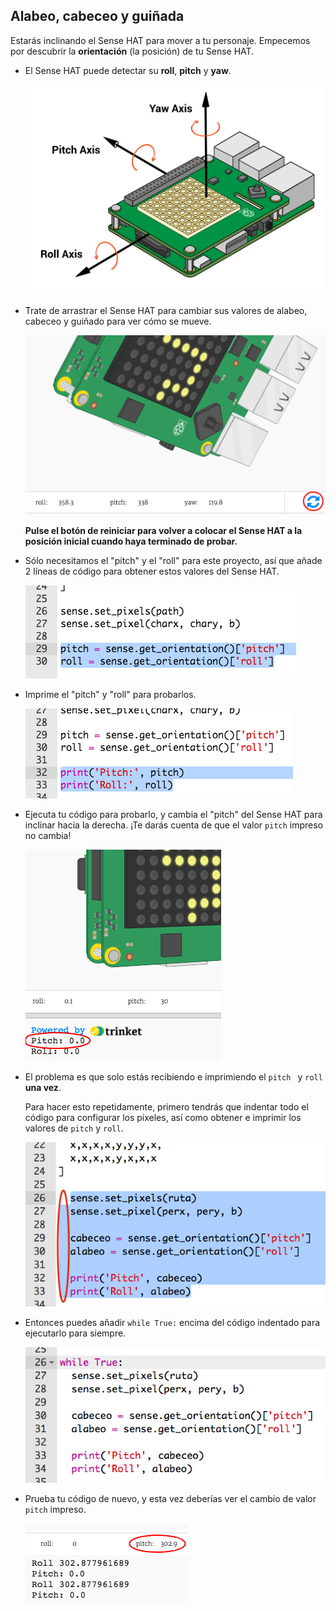 ## Alabeo, cabeceo y guiñada

Estarás inclinando el Sense HAT para mover a tu personaje. Empecemos por descubrir la **orientación** (la posición) de tu Sense HAT.

+ El Sense HAT puede detectar su **roll**, **pitch** y **yaw**.
    
    ![screenshot](images/tightrope-rpy.png)

+ Trate de arrastrar el Sense HAT para cambiar sus valores de alabeo, cabeceo y guiñado para ver cómo se mueve.
    
    ![screenshot](images/tightrope-rpy-test.png)
    
    **Pulse el botón de reiniciar para volver a colocar el Sense HAT a la posición inicial cuando haya terminado de probar.**

+ Sólo necesitamos el "pitch" y el "roll" para este proyecto, así que añade 2 líneas de código para obtener estos valores del Sense HAT.
    
    ![screenshot](images/tightrope-roll-pitch.png)

+ Imprime el "pitch" y "roll" para probarlos.
    
    ![screenshot](images/tightrope-roll-pitch-print.png)

+ Ejecuta tu código para probarlo, y cambia el "pitch" del Sense HAT para inclinar hacia la derecha. ¡Te darás cuenta de que el valor `pitch` impreso no cambia!
    
    ![screenshot](images/tightrope-pitch-test.png)

+ El problema es que solo estás recibiendo e imprimiendo el `pitch ` y `roll` **una vez**.
    
    Para hacer esto repetidamente, primero tendrás que indentar todo el código para configurar los píxeles, así como obtener e imprimir los valores de `pitch` y `roll`.
    
    ![screenshot](images/tightrope-indent.png)

+ Entonces puedes añadir `while True:` encima del código indentado para ejecutarlo para siempre.
    
    ![screenshot](images/tightrope-forever.png)

+ Prueba tu código de nuevo, y esta vez deberías ver el cambio de valor `pitch` impreso.
    
    ![screenshot](images/tightrope-pitch-test-fix.png)
